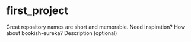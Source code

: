 # first_project
 Great repository names are short and memorable. Need inspiration? How about bookish-eureka?  Description (optional)
